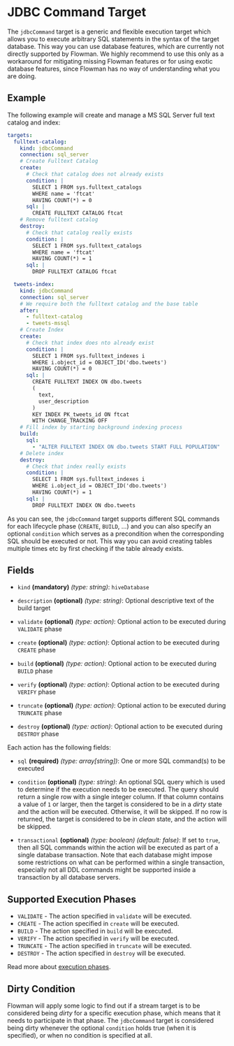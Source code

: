 # JDBC Command Target

The `jdbcCommand` target is a generic and flexible execution target which allows you to execute arbitrary SQL
statements in the syntax of the target database. This way you can use database features, which are currently not
directly supported by Flowman. We highly recommend to use this only as a workaround for mitigating missing
Flowman features or for using exotic database features, since Flowman has no way of understanding what you are
doing.

## Example
The following example will create and manage a MS SQL Server full text catalog and index:
```yaml
targets:
  fulltext-catalog:
    kind: jdbcCommand
    connection: sql_server
    # Create Fulltext Catalog
    create:
      # Check that catalog does not already exists
      condition: |
        SELECT 1 FROM sys.fulltext_catalogs
        WHERE name = 'ftcat'
        HAVING COUNT(*) = 0
      sql: |
        CREATE FULLTEXT CATALOG ftcat
    # Remove fulltext catalog
    destroy:
      # Check that catalog really exists
      condition: |
        SELECT 1 FROM sys.fulltext_catalogs
        WHERE name = 'ftcat'
        HAVING COUNT(*) = 1
      sql: |
        DROP FULLTEXT CATALOG ftcat

  tweets-index:
    kind: jdbcCommand
    connection: sql_server
    # We require both the fulltext catalog and the base table
    after:
      - fulltext-catalog
      - tweets-mssql
    # Create Index
    create:
      # Check that index does nto already exist
      condition: |
        SELECT 1 FROM sys.fulltext_indexes i
        WHERE i.object_id = OBJECT_ID('dbo.tweets')
        HAVING COUNT(*) = 0
      sql: |
        CREATE FULLTEXT INDEX ON dbo.tweets
        (
          text,
          user_description
        )
        KEY INDEX PK_tweets_id ON ftcat
        WITH CHANGE_TRACKING OFF
    # Fill index by starting background indexing process
    build:
      sql:
        - "ALTER FULLTEXT INDEX ON dbo.tweets START FULL POPULATION"
    # Delete index
    destroy:
      # Check that index really exists
      condition: |
        SELECT 1 FROM sys.fulltext_indexes i
        WHERE i.object_id = OBJECT_ID('dbo.tweets')
        HAVING COUNT(*) = 1
      sql: |
        DROP FULLTEXT INDEX ON dbo.tweets
```
As you can see, the `jdbcCommand` target supports different SQL commands for each lifecycle phase 
(`CREATE`, `BUILD`, ...) and you can also specify an optional `condition` which serves as a precondition when the
corresponding SQL should be executed or not. This way you can avoid creating tables multiple times etc by first 
checking if the table already exists.


## Fields

* `kind` **(mandatory)** *(type: string)*: `hiveDatabase`

* `description` **(optional)** *(type: string)*:
  Optional descriptive text of the build target

* `validate` **(optional)** *(type: action)*:
  Optional action to be executed during `VALIDATE` phase

* `create` **(optional)** *(type: action)*:
  Optional action to be executed during `CREATE` phase

* `build` **(optional)** *(type: action)*:
  Optional action to be executed during `BUILD` phase

* `verify` **(optional)** *(type: action)*:
  Optional action to be executed during `VERIFY` phase

* `truncate` **(optional)** *(type: action)*:
  Optional action to be executed during `TRUNCATE` phase

* `destroy` **(optional)** *(type: action)*:
  Optional action to be executed during `DESTROY` phase

Each action has the following fields:

* `sql` **(required)** *(type: array[string])*:
One or more SQL command(s) to be executed

* `condition` **(optional)** *(type: string)*:
An optional SQL query which is used to determine if the execution needs to be executed. The query should return a
single row with a single integer column. If that column contains a value of `1` or larger, then the target is considered 
to be in a *dirty* state and the action will be executed. Otherwise, it will be skipped. If no row is returned, the 
target is considered to be in *clean* state, and the action will be skipped.

* `transactional` **(optional)** *(type: boolean)* *(default: false)*:
If set to `true`, then all SQL commands within the action will be executed as part of a single database transaction.
Note that each database might impose some restrictions on what can be performed within a single transaction, especially
not all DDL commands might be supported inside a transaction by all database servers.


## Supported Execution Phases
* `VALIDATE` - The action specified in `validate` will be executed.
* `CREATE` - The action specified in `create` will be executed.
* `BUILD` - The action specified in `build` will be executed.
* `VERIFY` - The action specified in `verify` will be executed.
* `TRUNCATE` - The action specified in `truncate` will be executed.
* `DESTROY` - The action specified in `destroy` will be executed.

Read more about [execution phases](../../concepts/lifecycle.md).


## Dirty Condition
Flowman will apply some logic to find out if a stream target is to be considered being *dirty* for a specific execution
phase, which means that it needs to participate in that phase. The `jdbcCommand` target is considered being dirty
whenever the optional `condition` holds true (when it is specified), or when no condition is specified at all.
